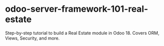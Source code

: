 # odoo-server-framework-101-real-estate
Step-by-step tutorial to build a Real Estate module in Odoo 18. Covers ORM, Views, Security, and more. 
